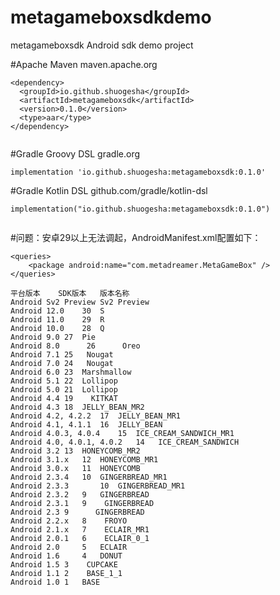 # metagameboxsdkdemo
metagameboxsdk Android sdk demo project

#Apache Maven
maven.apache.org 


```
<dependency>
  <groupId>io.github.shuogesha</groupId>
  <artifactId>metagameboxsdk</artifactId>
  <version>0.1.0</version>
  <type>aar</type>
</dependency>


```


#Gradle Groovy DSL
gradle.org 


```
implementation 'io.github.shuogesha:metagameboxsdk:0.1.0'

```


#Gradle Kotlin DSL
github.com/gradle/kotlin-dsl



```
implementation("io.github.shuogesha:metagameboxsdk:0.1.0")


```


#问题：安卓29以上无法调起，AndroidManifest.xml配置如下：


```
<queries> 
    <package android:name="com.metadreamer.MetaGameBox" />
</queries>

```



```
平台版本	SDK版本	版本名称
Android Sv2 Preview	Sv2	Preview
Android 12.0	30	S
Android 11.0	29	R
Android 10.0	28	Q
Android 9.0	27	Pie
Android 8.0  	 26  	 Oreo
Android 7.1	25	 Nougat
Android 7.0	24	 Nougat
Android 6.0	23	Marshmallow
Android 5.1	22	Lollipop
Android 5.0	21	Lollipop
Android 4.4	19	  KITKAT
Android 4.3	18	JELLY_BEAN_MR2
Android 4.2, 4.2.2	17	JELLY_BEAN_MR1
Android 4.1, 4.1.1	16	JELLY_BEAN
Android 4.0.3, 4.0.4	15	ICE_CREAM_SANDWICH_MR1
Android 4.0, 4.0.1, 4.0.2	14	 ICE_CREAM_SANDWICH
Android 3.2	13	HONEYCOMB_MR2
Android 3.1.x	12	HONEYCOMB_MR1
Android 3.0.x	11	HONEYCOMB
Android 2.3.4	10	GINGERBREAD_MR1
Android 2.3.3	    10 	GINGERBREAD_MR1
Android 2.3.2 	9	GINGERBREAD
Android 2.3.1	9	 GINGERBREAD
Android 2.3	9	   GINGERBREAD
Android 2.2.x 	8	 FROYO
Android 2.1.x	7	 ECLAIR_MR1
Android 2.0.1 	6	 ECLAIR_0_1
Android 2.0 	5	ECLAIR
Android 1.6  	4	DONUT
Android 1.5	3	 CUPCAKE
Android 1.1	2	 BASE_1_1
Android 1.0	1	BASE 

```
